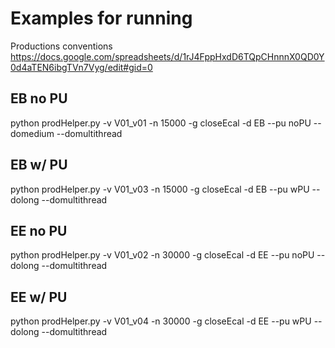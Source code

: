 # Examples for running
Productions conventions  https://docs.google.com/spreadsheets/d/1rJ4FppHxdD6TQpCHnnnX0QD0Y0d4aTEN6ibgTVn7Vyg/edit#gid=0

## EB no PU
python prodHelper.py -v V01_v01 -n 15000 -g closeEcal -d EB --pu noPU --domedium --domultithread 

## EB w/ PU
python prodHelper.py -v V01_v03 -n 15000 -g closeEcal -d EB --pu wPU --dolong --domultithread 

## EE no PU
python prodHelper.py -v V01_v02 -n 30000 -g closeEcal -d EE --pu noPU --dolong --domultithread

## EE w/ PU
python prodHelper.py -v V01_v04 -n 30000 -g closeEcal -d EE --pu wPU --dolong --domultithread

